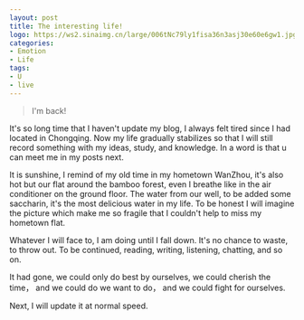 ```yaml
---
layout: post
title: The interesting life!
logo: https://ws2.sinaimg.cn/large/006tNc79ly1fisa36n3asj30e60e6gw1.jpg
categories:
- Emotion
- Life
tags:
- U
- live
---
```


> I'm back!   

It's so long time that I haven't update my blog, I always felt tired since I had located in Chongqing. Now my life gradually stabilizes so that I will still record something with my ideas, study, and knowledge. In a word is that u can meet me in my posts next.  

It is sunshine, I remind of my old time in my hometown WanZhou, it's also hot but our flat around the bamboo forest, even I breathe like in the air conditioner on the ground floor. The water from our well, to be added some saccharin, it's the most delicious water in my life. To be honest I will imagine  the picture which make me so fragile that I couldn't help to miss my hometown flat.   

Whatever I will face to, I am doing until I fall down. It's no chance to waste, to throw out. To be continued, reading, writing, listening, chatting, and so on.  

It had gone, we could only do best by ourselves, we could cherish the time， and we could do we want to do， and we could fight for ourselves.  

Next, I will update it at normal speed.  
